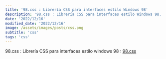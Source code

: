 ```yaml
---
title: '98.css : Librería CSS para interfaces estilo Windows 98'
description: '98.css : Librería CSS para interfaces estilo Windows 98.'
date: '2022/12/16'
modified_date: '2022/12/16'
image: /assets/images/posts/css.png
subtitle: 'css'
tags: 'css'
---
```


98.css : Librería CSS para interfaces estilo windows 98 : [98.css](https://jdan.github.io/98.css/)
